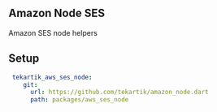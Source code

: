 ## Amazon Node SES

Amazon SES node helpers

## Setup

```yaml
 tekartik_aws_ses_node:
    git:
      url: https://github.com/tekartik/amazon_node.dart
      path: packages/aws_ses_node
```
